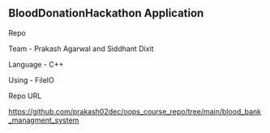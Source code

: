 ## BloodDonationHackathon Application

Repo

Team - Prakash Agarwal and Siddhant Dixit

Language - C++

Using - FileIO


Repo URL

https://github.com/prakash02dec/oops_course_repo/tree/main/blood_bank_managment_system